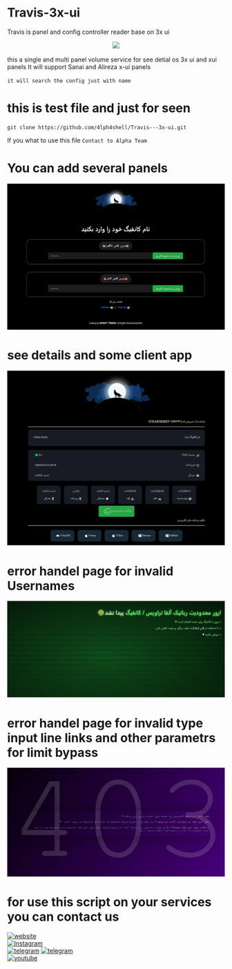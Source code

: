 # Travis-3x-ui
Travis is panel and config controller reader base on 3x ui 

 <p align="center">
<img src="https://yt3.googleusercontent.com/6_gl3yD2a7kDSTrqua1O93qNxukmlfZm0fU7Lt3C5DmwF50bHD5V_u_1CfTsbjNn6Xdjqqjmc9c=w1060-fcrop64=1,00005a57ffffa5a8-k-c0xffffffff-no-nd-rj" >
</p>

this a single and multi panel volume service for see detial os 3x ui and xui panels 
It will support Sanai and Alireza x-ui panels 

` it will search the config just with name `

# this is test file and just for seen
```
git clone https://github.com/4lph4shell/Travis---3x-ui.git
```
If you what to use this file ` Contact to Alpha Team `

# You can add several panels 
 <p align="center">
<img src="https://github.com/4lph4shell/Travis---3x-ui/blob/master/Screenshot%202024-11-12%20183823.png" >
</p>

# see details and some client app
 <p align="center">
<img src="https://github.com/4lph4shell/Travis---3x-ui/blob/master/Screenshot%202024-11-12%20184144.png" >
</p>

# error handel page for invalid Usernames
 <p align="center">
<img src="https://github.com/4lph4shell/Travis---3x-ui/blob/master/Screenshot%202024-11-12%20183841.png" >
</p>

# error handel page for invalid type input line links and other parametrs for limit bypass
 <p align="center">
<img src="https://github.com/4lph4shell/Travis---3x-ui/blob/master/Screenshot%202024-11-12%20183914.png" >
</p>

# for use this script on your services you can contact us 
[![website](https://img.shields.io/badge/🐺-website-4EA94B.svg?&logo=web&logoColor=white)](https://www.4lph4.ir) <br/>
[![Instagram](https://img.shields.io/badge/Instagram-%23E4405F.svg?logo=Instagram&logoColor=white)](https://instagram.com/4lph4.co) <br/>
[![telegram](https://img.shields.io/badge/Telegram-2CA5E0.svg?&logo=telegram&logoColor=white)](https://t.me/ALPH4Co) 
[![telegram](https://img.shields.io/badge/Telegram-Topic-2CA5E0.svg?&logo=telegram&logoColor=white)](https://t.me/ALPH4ir) <br/>
[![youtube](https://img.shields.io/badge/You-tube-%23E4405F.svg?logo=youtube&logoColor=white)](https://www.youtube.com/@4lph4co) 
